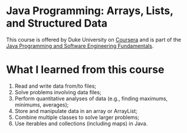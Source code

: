 # Java Programming: Arrays, Lists, and Structured Data
This course is offered by Duke University on [Coursera](https://www.coursera.org) and is part of the [Java Programming and Software Engineering Fundamentals](https://www.coursera.org/specializations/java-programming).

# What I learned from this course
1. Read and write data from/to files;
2. Solve problems involving data files;
3. Perform quantitative analyses of data (e.g., finding maximums, minimums, averages); 
4. Store and manipulate data in an array or ArrayList;
5. Combine multiple classes to solve larger problems;
6. Use iterables and collections (including maps) in Java.
